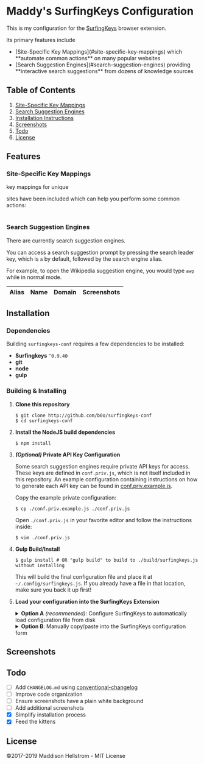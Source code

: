 <!--{{DISCLAIMER}}-->

Maddy's SurfingKeys Configuration
=================================

This is my configuration for the [SurfingKeys](https://github.com/brookhong/Surfingkeys) browser extension.

Its primary features include
- <!--{{KEYS_MAPS_COUNT}}--> [Site-Specific Key Mappings](#site-specific-key-mappings) which **automate common actions** on many popular websites
- <!--{{COMPL_COUNT}}--> [Search Suggestion Engines](#search-suggestion-engines) providing **interactive search suggestions** from dozens of knowledge sources

Table of Contents
-----------------

1. [Site-Specific Key Mappings](#site-specific-key-mappings)
2. [Search Suggestion Engines](#search-suggestion-engines)
3. [Installation Instructions](#installation)
4. [Screenshots](#screenshots)
5. [Todo](#todo)
6. [License](#license)

Features
--------

### Site-Specific Key Mappings

<!--{{KEYS_MAPS_COUNT}}--> key mappings for <!--{{KEYS_SITES_COUNT}}--> unique
sites have been included which can help you perform some common actions:

<table>
<tbody>
<!--{{KEYS_TABLE}}-->
</tbody>
</table>

### Search Suggestion Engines

There are currently <!--{{COMPL_COUNT}}--> search suggestion engines.

You can access a search suggestion prompt by pressing the search leader key, which is `a` by default, followed by the search engine alias.

For example, to open the Wikipedia suggestion engine, you would type `awp` while in normal mode.

<table>
<thead>
<th colspan=2>Alias</th>
<th>Name</th>
<th>Domain</th>
<th>Screenshots</th>
</thead>
<tbody>
<!--{{COMPL_TABLE}}-->
</tbody>
</table>

<!--
| Alias | Name | Domain | Screenshots |
| ----- | ---- | ------ | ----------- |
-->

Installation
------------

### Dependencies

Building `surfingkeys-conf` requires a few dependencies to be installed:

- __Surfingkeys__ `^0.9.40`
- __git__
- __node__
- __gulp__

### Building & Installing

1. __Clone this repository__
	```shell
	$ git clone http://github.com/b0o/surfingkeys-conf
	$ cd surfingkeys-conf
	```

2. __Install the NodeJS build dependencies__
	```shell
	$ npm install
	```

3. __*(Optional)* Private API Key Configuration__

	Some search suggestion engines require private API keys for access. These
	keys are defined in `conf.priv.js`, which is not itself included in this repository.
	An example configuration containing instructions on how to generate each API key
	can be found in [conf.priv.example.js](./conf.priv.example.js).

	Copy the example private configuration:

	```shell
	$ cp ./conf.priv.example.js ./conf.priv.js
	```

	Open `./conf.priv.js` in your favorite editor and follow the instructions inside:

	```shell
	$ vim ./conf.priv.js
	```

4. __Gulp Build/Install__
	```shell
	$ gulp install # OR "gulp build" to build to ./build/surfingkeys.js without installing
	```

	This will build the final configuration file and place it at `~/.config/surfingkeys.js`.
	If you already have a file in that location, make sure you back it up first!

5. __Load your configuration into the SurfingKeys Extension__

	<details>
	<summary><strong>Option A</strong> <em>(recommended)</em>: Configure SurfingKeys to automatically load configuration file from disk</summary>

	- __I.__ Visit [`chrome://extensions/`](chrome://extensions/) and enable `Allow access to file URLs` for the Surfingkeys extension

	- __II.__ Open the SurfingKeys [configuration page](chrome-extension://mffcegbjcdejldmihkogmcnkgbbhioid/pages/options.html)

	- __III.__ Set the `Load settings from` option to point to the configuration file.

		_Note: you must specify the full, absolute path; environment variables like `$HOME` or the tilde `~` won't work_:

		- __Linux__: `file:///home/{USERNAME}/.config/surfingkeys.js` (replace `{USERNAME}` with your username) 
		- __macOS__: `file:///Users/{USERNAME}/.config/surfingkeys.js` (replace `{USERNAME}` with your username) 
		- __Windows__: `file://%Homedrive%%Homepath%/surfingkeys.js` (This is a guess, please correct me if I'm wrong)
	- __IV.__ Hack Away! If you ever make a change to any of your configuration files in the future, simply run `gulp install` again and your new configuration will automatically be loaded by SurfingKeys.

	</details>

	<details>
	<summary><strong>Option B</strong>: Manually copy/paste into the SurfingKeys configuration form</summary>

	- __I.__ Copy the contents of `./build/surfingkeys.js` (or `$HOME/.config/surfingkeys.js` if you ran `gulp install`)

	- __II.__ Open the SurfingKeys [configuration page](chrome-extension://mffcegbjcdejldmihkogmcnkgbbhioid/pages/options.html)

	- __III.__ Paste into the text box, then press `save`

	- __IV.__ Repeat steps 4 & 5 after any changes you make to any of your configuration files.

	</details>

Screenshots
-----------
<!--{{SCREENSHOTS}}-->

Todo
----

- [ ] Add `CHANGELOG.md` using [conventional-changelog](https://github.com/conventional-changelog/conventional-changelog)
- [ ] Improve code organization
- [ ] Ensure screenshots have a plain white background
- [ ] Add additional screenshots
- [x] Simplify installation process
- [x] Feed the kittens

License
-------
&copy;2017-2019 Maddison Hellstrom - MIT License
